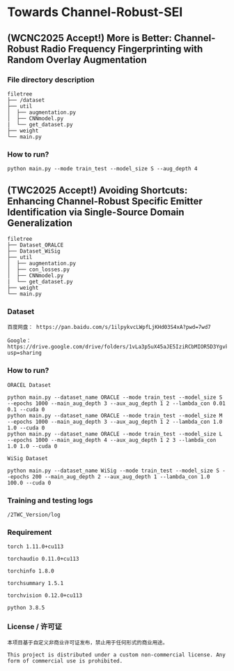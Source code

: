 # Towards Channel-Robust-SEI

## (WCNC2025 Accept!) More is Better: Channel-Robust Radio Frequency Fingerprinting with Random Overlay Augmentation

### File directory description

```
filetree 
├── /dataset
├── util
│  ├── augmentation.py
│  ├── CNNmodel.py
|  └── get_dataset.py
├── weight
└── main.py
```

### How to run?

```
python main.py --mode train_test --model_size S --aug_depth 4
```

## (TWC2025 Accept!) Avoiding Shortcuts: Enhancing Channel-Robust Specific Emitter Identification via Single-Source Domain Generalization

```
filetree 
├── Dataset_ORALCE
├── Dataset_WiSig
├── util
│  ├── augmentation.py
│  ├── con_losses.py
│  ├── CNNmodel.py
|  └── get_dataset.py
├── weight
└── main.py
```

### Dataset

```
百度网盘： https://pan.baidu.com/s/1ilpykvcLWpfLjKHd03S4xA?pwd=7wd7

Google：https://drive.google.com/drive/folders/1vLa3p5uX45aJE5IziRCbMIOR5D3YgvkC?usp=sharing
```

### How to run?

```
ORACEL Dataset

python main.py --dataset_name ORACLE --mode train_test --model_size S --epochs 1000 --main_aug_depth 3 --aux_aug_depth 1 2 --lambda_con 0.01 0.1 --cuda 0
python main.py --dataset_name ORACLE --mode train_test --model_size M --epochs 1000 --main_aug_depth 3 --aux_aug_depth 1 2 --lambda_con 1.0 1.0 --cuda 0
python main.py --dataset_name ORACLE --mode train_test --model_size L --epochs 1000 --main_aug_depth 4 --aux_aug_depth 1 2 3 --lambda_con 1.0 1.0 --cuda 0

WiSig Dataset

python main.py --dataset_name WiSig --mode train_test --model_size S --epochs 200 --main_aug_depth 2 --aux_aug_depth 1 --lambda_con 1.0 100.0 --cuda 0
```

### Training and testing logs

```
/2TWC_Version/log
```

### Requirement

```
torch 1.11.0+cu113

torchaudio 0.11.0+cu113

torchinfo 1.8.0

torchsummary 1.5.1

torchvision 0.12.0+cu113

python 3.8.5

```

### License / 许可证

```
本项目基于自定义非商业许可证发布，禁止用于任何形式的商业用途。

This project is distributed under a custom non-commercial license. Any form of commercial use is prohibited.
```


